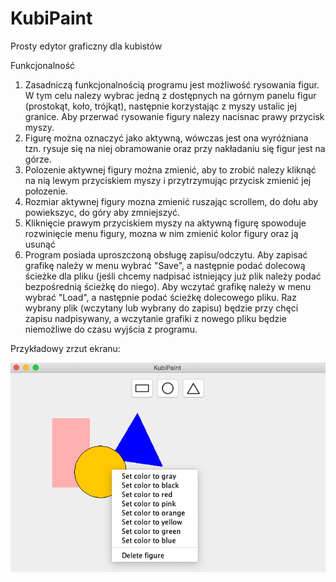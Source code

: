 # KubiPaint
Prosty edytor graficzny dla kubistów

Funkcjonalność

1. Zasadniczą funkcjonalnością programu jest możliwość rysowania figur. W tym celu nalezy wybrac jedną z dostępnych na górnym panelu figur (prostokąt, koło, trójkąt), następnie korzystając z myszy ustalic jej granice. Aby przerwać rysowanie figury nalezy nacisnac prawy przycisk myszy.
2. Figurę można oznaczyć jako aktywną, wówczas jest ona wyróżniana tzn. rysuje się na niej obramowanie oraz przy nakładaniu się figur     jest na górze.
3. Polozenie aktywnej figury można zmienić, aby to zrobić nalezy kliknąć na nią lewym przyciskiem myszy i przytrzymując przycisk zmienić jej połozenie.
4. Rozmiar aktywnej figury mozna zmienić ruszając scrollem, do dołu aby powiekszyc, do góry aby zmniejszyć.
5. Kliknięcie prawym przyciskiem myszy na aktywną figurę spowoduje rozwinięcie menu figury, mozna w nim zmienić kolor figury oraz ją usunąć
6. Program posiada uproszczoną obsługę zapisu/odczytu. Aby zapisać grafikę należy w menu wybrać "Save", a następnie podać dolecową ścieżke dla pliku (jeśli chcemy nadpisać istniejący już plik należy podać bezpośrednią ścieżkę do niego). Aby wczytać grafikę należy w menu wybrać "Load", a następnie podać ścieżkę dolecowego pliku. Raz wybrany plik (wczytany lub wybrany do zapisu) będzie przy chęci zapisu nadpisywany, a wczytanie grafiki z nowego pliku będzie niemożliwe do czasu wyjścia z programu.

Przykładowy zrzut ekranu:

![image](./Example.png)
